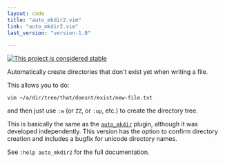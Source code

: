 ```yaml
---
layout: code
title: "auto_mkdir2.vim"
link: "auto_mkdir2.vim"
last_version: "version-1.0"

---
```


[![This project is considered stable](https://img.shields.io/badge/Status-stable-green.svg)](https://arp242.net/status/stable)

Automatically create directories that don't exist yet when writing a file.

This allows you to do:

    vim ~/a/dir/tree/that/doesnt/exist/new-file.txt

and then just use `:w` (or `ZZ`, or `:up`, etc.) to create the directory tree.

This is basically the same as the [`auto_mkdir`](http://www.vim.org/scripts/script.php?script_id=3352)
plugin, although it was developed independently. This version has the option to
confirm directory creation and includes a bugfix for unicode directory names.

See `:help auto_mkdir2` for the full documentation.
